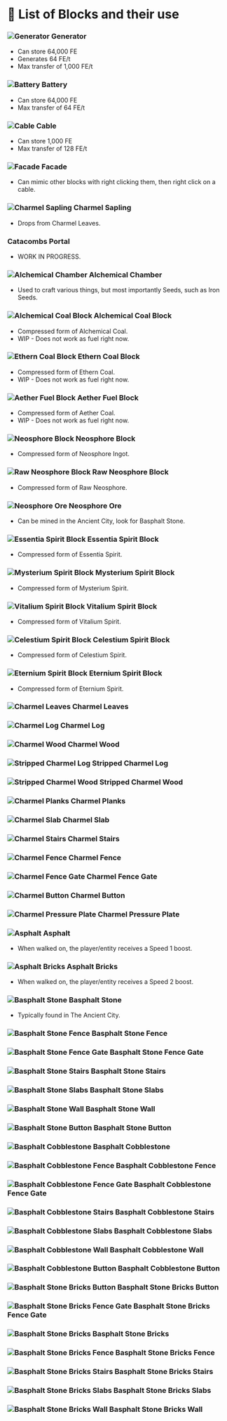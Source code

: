 # 📃 List of Blocks and their use
### ![Generator](/src/Images/block/generator_block.png) Generator
- Can store 64,000 FE
- Generates 64 FE/t
- Max transfer of 1,000 FE/t
### ![Battery](/src/Images/block/charger_block.png) Battery
- Can store 64,000 FE
- Max transfer of 64 FE/t
### ![Cable](/src/Images/block/cable/cross.png) Cable
- Can store 1,000 FE
- Max transfer of 128 FE/t
### ![Facade](/src/Images/block/cable/side.png) Facade
- Can mimic other blocks with right clicking them, then right click on a cable.
### ![Charmel Sapling](/src/Images/block/charmel_sapling.png) Charmel Sapling
- Drops from Charmel Leaves.
### Catacombs Portal
- WORK IN PROGRESS.
### ![Alchemical Chamber](/src/Images/block/alchemical_chamber.png) Alchemical Chamber
- Used to craft various things, but most importantly Seeds, such as Iron Seeds.
### ![Alchemical Coal Block](/src/Images/block/alchemical_coal_block.png) Alchemical Coal Block
- Compressed form of Alchemical Coal.
- WIP - Does not work as fuel right now.
### ![Ethern Coal Block](/src/Images/block/ethern_coal_block.png) Ethern Coal Block
- Compressed form of Ethern Coal.
- WIP - Does not work as fuel right now.
### ![Aether Fuel Block](/src/Images/block/aether_fuel_block.png) Aether Fuel Block
- Compressed form of Aether Coal.
- WIP - Does not work as fuel right now.
### ![Neosphore Block](/src/Images/block/neosphore_block.png) Neosphore Block
- Compressed form of Neosphore Ingot.
### ![Raw Neosphore Block](/src/Images/block/raw_neosphore_block.png) Raw Neosphore Block
- Compressed form of Raw Neosphore.
### ![Neosphore Ore](/src/Images/block/neosphore_ore.png) Neosphore Ore
- Can be mined in the Ancient City, look for Basphalt Stone.
### ![Essentia Spirit Block](/src/Images/block/essentia_spirit_block.png) Essentia Spirit Block
- Compressed form of Essentia Spirit.
### ![Mysterium Spirit Block](/src/Images/block/mysterium_spirit_block.png) Mysterium Spirit Block
- Compressed form of Mysterium Spirit.
### ![Vitalium Spirit Block](/src/Images/block/vitalium_spirit_block.png) Vitalium Spirit Block
- Compressed form of Vitalium Spirit.
### ![Celestium Spirit Block](/src/Images/block/celestium_spirit_block.png) Celestium Spirit Block
- Compressed form of Celestium Spirit.
### ![Eternium Spirit Block](/src/Images/block/eternium_spirit_block.png) Eternium Spirit Block
- Compressed form of Eternium Spirit.
### ![Charmel Leaves](/src/Images/block/charmel_leaves.png) Charmel Leaves
### ![Charmel Log](/src/Images/block/charmel_log.png) Charmel Log
### ![Charmel Wood](/src/Images/block/charmel_log.png) Charmel Wood
### ![Stripped Charmel Log](/src/Images/block/stripped_charmel_log.png) Stripped Charmel Log
### ![Stripped Charmel Wood](/src/Images/block/stripped_charmel_log.png) Stripped Charmel Wood
### ![Charmel Planks](/src/Images/block/charmel_planks.png) Charmel Planks
### ![Charmel Slab](/src/Images/block/charmel_slab.png) Charmel Slab
### ![Charmel Stairs](/src/Images/block/charmel_stairs.png) Charmel Stairs
### ![Charmel Fence](/src/Images/block/charmel_fence.png) Charmel Fence
### ![Charmel Fence Gate](/src/Images/block/charmel_fence_gate.png) Charmel Fence Gate
### ![Charmel Button](/src/Images/block/charmel_button.png) Charmel Button
### ![Charmel Pressure Plate](/src/Images/block/charmel_pressure_plate.png) Charmel Pressure Plate
### ![Asphalt](/src/Images/block/asphalt.png) Asphalt
- When walked on, the player/entity receives a Speed 1 boost.
### ![Asphalt Bricks](/src/Images/block/asphalt_bricks.png) Asphalt Bricks
- When walked on, the player/entity receives a Speed 2 boost.
### ![Basphalt Stone](/src/Images/block/basphalt_stone.png) Basphalt Stone
- Typically found in The Ancient City.
### ![Basphalt Stone Fence](/src/Images/block/basphalt_stone_fence.png) Basphalt Stone Fence
### ![Basphalt Stone Fence Gate](/src/Images/block/basphalt_stone_fence_gate.png) Basphalt Stone Fence Gate
### ![Basphalt Stone Stairs](/src/Images/block/basphalt_stone_stairs.png) Basphalt Stone Stairs
### ![Basphalt Stone Slabs](/src/Images/block/basphalt_stone_slabs.png) Basphalt Stone Slabs
### ![Basphalt Stone Wall](/src/Images/block/basphalt_stone_wall.png) Basphalt Stone Wall
### ![Basphalt Stone Button](/src/Images/block/basphalt_stone_button.png) Basphalt Stone Button
### ![Basphalt Cobblestone](/src/Images/block/basphalt_cobblestone.png) Basphalt Cobblestone
### ![Basphalt Cobblestone Fence](/src/Images/block/basphalt_cobblestone_fence.png) Basphalt Cobblestone Fence
### ![Basphalt Cobblestone Fence Gate](/src/Images/block/basphalt_cobblestone_fence_gate.png) Basphalt Cobblestone Fence Gate
### ![Basphalt Cobblestone Stairs](/src/Images/block/basphalt_cobblestone_stairs.png) Basphalt Cobblestone Stairs
### ![Basphalt Cobblestone Slabs](/src/Images/block/basphalt_cobblestone_slabs.png) Basphalt Cobblestone Slabs
### ![Basphalt Cobblestone Wall](/src/Images/block/basphalt_cobblestone_wall.png) Basphalt Cobblestone Wall
### ![Basphalt Cobblestone Button](/src/Images/block/basphalt_cobblestone_button.png) Basphalt Cobblestone Button
### ![Basphalt Stone Bricks Button](/src/Images/block/basphalt_stone_bricks_button.png) Basphalt Stone Bricks Button
### ![Basphalt Stone Bricks Fence Gate](/src/Images/block/basphalt_stone_bricks_fence_gate.png) Basphalt Stone Bricks Fence Gate
### ![Basphalt Stone Bricks](/src/Images/block/basphalt_stone_bricks.png) Basphalt Stone Bricks
### ![Basphalt Stone Bricks Fence](/src/Images/block/basphalt_stone_bricks_fence.png) Basphalt Stone Bricks Fence
### ![Basphalt Stone Bricks Stairs](/src/Images/block/basphalt_stone_bricks_stairs.png) Basphalt Stone Bricks Stairs
### ![Basphalt Stone Bricks Slabs](/src/Images/block/basphalt_stone_bricks_slabs.png) Basphalt Stone Bricks Slabs
### ![Basphalt Stone Bricks Wall](/src/Images/block/basphalt_stone_bricks_wall.png) Basphalt Stone Bricks Wall
